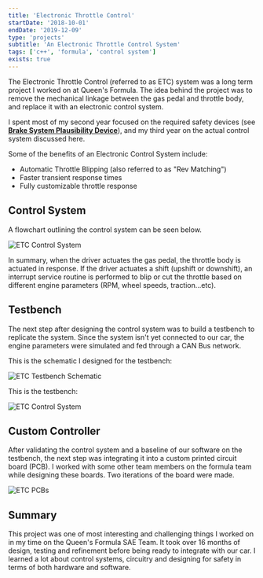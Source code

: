 ```yaml
---
title: 'Electronic Throttle Control'
startDate: '2018-10-01'
endDate: '2019-12-09'
type: 'projects'
subtitle: 'An Electronic Throttle Control System'
tags: ['c++', 'formula', 'control system']
exists: true
---
```


The Electronic Throttle Control (referred to as ETC) system was a long term project I worked on at Queen's Formula. The idea behind the project was to remove the mechanical linkage between the gas pedal and throttle body, and replace it with an electronic control system. 

I spent most of my second year focused on the required safety devices (see <a href="/projects/bspd">**Brake System Plausibility Device**</a>), and my third year on the actual control system discussed here. 

Some of the benefits of an Electronic Control System include: 
- Automatic Throttle Blipping (also referred to as "Rev Matching")
- Faster transient response times
- Fully customizable throttle response

## Control System
A flowchart outlining the control system can be seen below. 

![ETC Control System](/projects/etc/controlsystem.png)

In summary, when the driver actuates the gas pedal, the throttle body is actuated in response. If the driver actuates a shift (upshift or downshift), an interrupt service routine is performed to blip or cut the throttle based on different engine parameters (RPM, wheel speeds, traction...etc). 

## Testbench
The next step after designing the control system was to build a testbench to replicate the system. Since the system isn't yet connected to our car, the engine parameters were simulated and fed through a CAN Bus network. 

This is the schematic I designed for the testbench: 

![ETC Testbench Schematic](/projects/etc/testbench_schematic.png)

This is the testbench:

![ETC Control System](/projects/etc/testbench.png)

## Custom Controller 
After validating the control system and a baseline of our software on the testbench, the next step was integrating it into a custom printed circuit board (PCB). 
I worked with some other team members on the formula team while designing these boards. Two iterations of the board were made. 

![ETC PCBs](/projects/etc/pcbs.png)

## Summary
This project was one of most interesting and challenging things I worked on in my time on the Queen's Formula SAE Team. 
It took over 16 months of design, testing and refinement before being ready to integrate with our car. 
I learned a lot about control systems, circuitry and designing for safety in terms of both hardware and software.